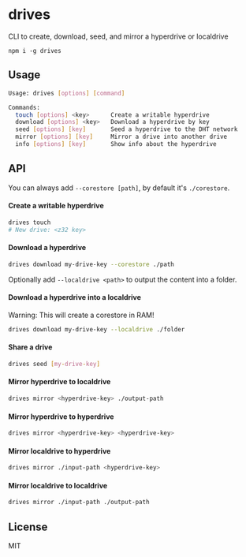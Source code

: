 # drives

CLI to create, download, seed, and mirror a hyperdrive or localdrive

```
npm i -g drives
```

## Usage
```bash
Usage: drives [options] [command]

Commands:
  touch [options] <key>      Create a writable hyperdrive
  download [options] <key>   Download a hyperdrive by key
  seed [options] [key]       Seed a hyperdrive to the DHT network
  mirror [options] [key]     Mirror a drive into another drive
  info [options] [key]       Show info about the hyperdrive
```

## API
You can always add `--corestore [path]`, by default it's `./corestore`.

#### Create a writable hyperdrive
```bash
drives touch
# New drive: <z32 key>
```

#### Download a hyperdrive
```bash
drives download my-drive-key --corestore ./path
```

Optionally add `--localdrive <path>` to output the content into a folder.

#### Download a hyperdrive into a localdrive
Warning: This will create a corestore in RAM!

```bash
drives download my-drive-key --localdrive ./folder
```

#### Share a drive
```bash
drives seed [my-drive-key]
```

#### Mirror hyperdrive to localdrive
```bash
drives mirror <hyperdrive-key> ./output-path
```

#### Mirror hyperdrive to hyperdrive
```bash
drives mirror <hyperdrive-key> <hyperdrive-key>
```

#### Mirror localdrive to hyperdrive
```bash
drives mirror ./input-path <hyperdrive-key>
```

#### Mirror localdrive to localdrive
```bash
drives mirror ./input-path ./output-path
```

## License
MIT
